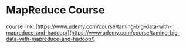 # MapReduce Course

course link: [https://www.udemy.com/course/taming-big-data-with-mapreduce-and-hadoop/](https://www.udemy.com/course/taming-big-data-with-mapreduce-and-hadoop/)
